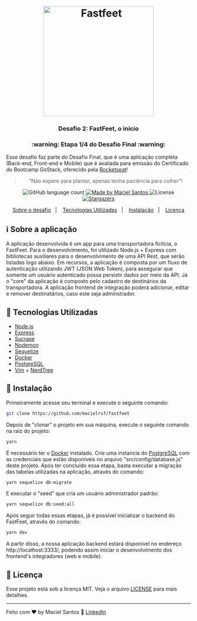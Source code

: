 <h1 align="center">
  <img alt="Fastfeet" title="Fastfeet" src="https://github.com/Rocketseat/bootcamp-gostack-desafio-02/blob/master/.github/logo.png" width="300px" />
</h1>

<h3 align="center">
  Desafio 2: FastFeet, o início
</h3>

<h3 align="center">
  :warning: Etapa 1/4 do Desafio Final :warning:
</h3>

Esse desafio faz parte do Desafio Final, que é uma aplicação completa (Back-end, Front-end e Mobile) que é avaliada para emissão do Certificado do Bootcamp GoStack, oferecido pela [Rocketseat](https://rocketseat.com.br/)!

<blockquote align="center">“Não espere para plantar, apenas tenha paciência para colher”!</blockquote>

<p align="center">
  <img alt="GitHub language count" src="https://img.shields.io/github/languages/count/rocketseat/bootcamp-gostack-desafio-02?color=%2304D361">

  <a href="https://www.linkedin.com/in/macielrodrigues/">
    <img alt="Made by Maciel Santos" src="https://img.shields.io/badge/made%20by-Maciel-%2304D361">
  </a>

  <img alt="License" src="https://img.shields.io/badge/license-MIT-%2304D361">

  <a href="https://github.com/macielrsf/fastfeet/stargazers">
    <img alt="Stargazers" src="https://img.shields.io/github/stars/rocketseat/bootcamp-gostack-desafio-02?style=social">
  </a>
</p>

<p align="center">
  <a href="#information_source-sobre-a-aplicação">Sobre o desafio</a>&nbsp;&nbsp;&nbsp;|&nbsp;&nbsp;&nbsp;
  <a href="#rocket-tecnologias-utilizadas">Tecnologias Utilizadas</a>&nbsp;&nbsp;&nbsp;|&nbsp;&nbsp;&nbsp;
  <a href="#wrench-instalação">Instalação</a>&nbsp;&nbsp;&nbsp;|&nbsp;&nbsp;&nbsp;
  <a href="#memo-licença">Licença</a>
</p>

## :information_source: Sobre a aplicação

A aplicação desenvolvida é um app para uma transportadora fictícia, o FastFeet. Para o desenvolvimento, foi utilizado Node.js + Express com bibliotecas auxiliares para o desenvolvimento de uma API Rest, que serão listadas logo abaixo. Em recursos, a aplicação é composta por um fluxo de autenticação utilizando JWT (JSON Web Token), para assegurar que somente um usuário autenticado possa persistir dados por meio da API. Já o "core" da aplicação é composto pelo cadastro de destinários da transportadora. A aplicação frontend de integração poderá adicionar, editar e remover destinatários, caso este seja adminstrador.

## :rocket: Tecnologias Utilizadas

- [Node.js](https://nodejs.org/en/)
- [Express](https://expressjs.com/)
- [Sucrase](https://github.com/alangpierce/sucrase)
- [Nodemon](https://nodemon.io/)
- [Sequelize](https://sequelize.org/)
- [Docker](https://www.docker.com/)
- [PostgreSQL](https://www.postgresql.org/)
- [Vim](https://www.vim.org/) + [NerdTree](https://github.com/preservim/nerdtree)

## :wrench: Instalação

Primeiramente acesse seu terminal e execute o seguinte comando:

```sh
git clone https://github.com/macielrsf/fastfeet
```

Depois de "clonar" o projeto em sua máquina, execute o seguinte comando na raiz do projeto:

```sh
yarn
```

É necessário ter o [Docker](https://docker.com/) instalado. Crie uma instancia do [PostgreSQL](https://www.postgresql.org/) com as credenciais que estão disponíveis no arquivo "src/config/database.js" deste projeto. Após ter concluído essa etapa, basta executar a migração das tabelas utilizadas na aplicação, através do comando:

```sh
yarn sequelize db:migrate
````

E executar o "seed" que cria um usuário administrador padrão:

```sh
yarn sequelize db:seed:all
```

Após seguir todas essas etapas, já é possível inicializar o backend do FastFeet, através do comando:

```sh
yarn dev
```

A partir disso, a nossa aplicação backend estará disponível no endereço http://localhost:3333/, podendo assim iniciar o desenvolvimento dos frontend's integradores (web e mobile).

## :memo: Licença

Esse projeto está sob a licença MIT. Veja o arquivo [LICENSE](LICENSE.md) para mais detalhes.

---

Feito com ♥ by Maciel Santos :wave: [LinkedIn](https://www.linkedin.com/in/macielrodrigues/)
